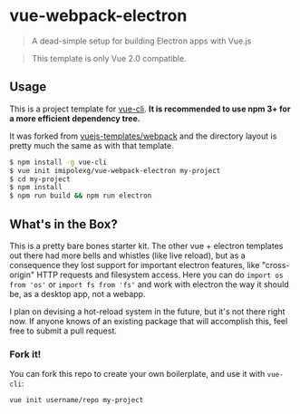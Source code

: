 # vue-webpack-electron

> A dead-simple setup for building Electron apps with Vue.js

> This template is only Vue 2.0 compatible.

## Usage

This is a project template for [vue-cli](https://github.com/vuejs/vue-cli). **It is recommended to use npm 3+ for a more efficient dependency tree.**

It was forked from [vuejs-templates/webpack](https://github.com/vuejs-templates/webpack) and the directory layout is pretty much the same as with that template.

``` bash
$ npm install -g vue-cli
$ vue init imipolexg/vue-webpack-electron my-project
$ cd my-project
$ npm install
$ npm run build && npm run electron
```

## What's in the Box?

This is a pretty bare bones starter kit. The other vue + electron templates out there had more bells and whistles (like live reload), but as a consequence they lost support for important electron features, like "cross-origin" HTTP requests and filesystem access. Here you can do `import os from 'os'` or `import fs from 'fs'` and work with electron the way it should be, as a desktop app, not a webapp.

I plan on devising a hot-reload system in the future, but it's not there right now. If anyone knows of an existing package that will accomplish this, feel free to submit a pull request.

### Fork it!

You can fork this repo to create your own boilerplate, and use it with `vue-cli`:

``` bash
vue init username/repo my-project
```
